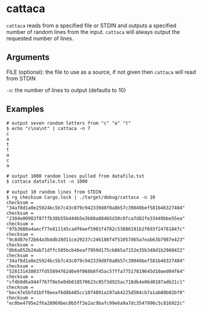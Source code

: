 # cattaca

`cattaca` reads from a specified file or STDIN and outputs a specified number of random lines from the input. `cattaca` will always output the requested number of lines.

## Arguments

FILE (optional): the file to use as a source, if not given then `cattaca` will read from STDIN

`-n`: the number of lines to output (defaults to 10)

## Examples

```
# output seven random letters from "c" "a" "t"
$ echo "c\na\nt" | cattaca -n 7
c
a
t
t
a
c
a

# output 1000 random lines pulled from datafile.txt
$ cattaca datafile.txt -n 1000

# output 10 random lines from STDIN
$ rg checksum Cargo.lock | ./target/debug/cattaca -n 10
checksum = "34af8d1a0e25924bc5b7c43c079c942339d8f0a8b57c39049bef581b46327404"
checksum = "2304e00983f87ffb38b55b444b5e3b60a884b5d30c0fca7d82fe33449bbe55ea"
checksum = "97b3888a4aecf77e811145cadf6eef5901f4782c53886191b2f693f24761847c"
checksum = "9c8d87e72b64a3b4db28d11ce29237c246188f4f51057d65a7eab63b7987e423"
checksum = "0b6a852b24ab71dffc585bcb46eaf7959d175cb865a7152e35b348d1b2960422"
checksum = "34af8d1a0e25924bc5b7c43c079c942339d8f0a8b57c39049bef581b46327404"
checksum = "528131438037fd55894f62d6e9f068b8f45ac57ffa77517819645d10aed04f64"
checksum = "cf4b9d6a944f767f8e5e0db018570623c85f3d925ac718db4e06d0187adb21c1"
checksum = "bec47e5bfd1bff0eeaf6d8b485cc1074891a197ab4225d504cb7a1ab88b02bf0"
checksum = "ec0be4795e2f6a28069bec0b5ff3e2ac9bafc99e6a9a7dc3547996c5c816922c"
```
